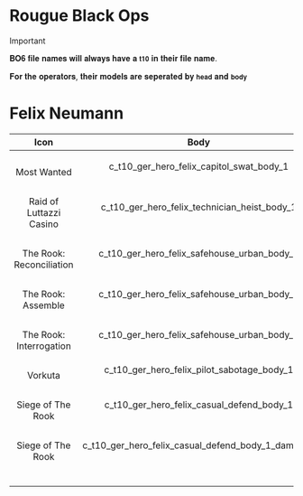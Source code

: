 # Rougue Black Ops 



> [!IMPORTANT]
> 
>𝐁𝐎𝟔 𝐟𝐢𝐥𝐞 𝐧𝐚𝐦𝐞𝐬 𝐰𝐢𝐥𝐥 𝐚𝐥𝐰𝐚𝐲𝐬 𝐡𝐚𝐯𝐞 𝐚 `𝐭𝟏𝟎` 𝐢𝐧 𝐭𝐡𝐞𝐢𝐫 𝐟𝐢𝐥𝐞 𝐧𝐚𝐦𝐞.
>
> 𝐅𝐨𝐫 𝐭𝐡𝐞 𝐨𝐩𝐞𝐫𝐚𝐭𝐨𝐫𝐬, 𝐭𝐡𝐞𝐢𝐫 𝐦𝐨𝐝𝐞𝐥𝐬 𝐚𝐫𝐞 𝐬𝐞𝐩𝐞𝐫𝐚𝐭𝐞𝐝 𝐛𝐲 `𝐡𝐞𝐚𝐝` 𝐚𝐧𝐝 `𝐛𝐨𝐝𝐲`
>



 #  Felix Neumann
 


| Icon | Body | Head | Arms |
| :--: | :--: | :--: | :--: |
| | | | | 
 <br>Most Wanted  | c_t10_ger_hero_felix_capitol_swat_body_1 | head_c_t10_ger_hero_felix_no_glasses |  N/A
| | | | | 
<br>Raid of Luttazzi Casino  | c_t10_ger_hero_felix_technician_heist_body_1 |  head_c_t10_ger_hero_felix_ |  c_t10_ger_hero_felix_technician_heist_vm_1
| | | | | 
 <br> The Rook: Reconciliation | c_t10_ger_hero_felix_safehouse_urban_body_1 | head_c_t10_ger_hero_felix_no_glasses_no_glasses |  N/A
| | | | | 
 <br> The Rook: Assemble | c_t10_ger_hero_felix_safehouse_urban_body_2 | head_c_t10_ger_hero_felix |  N/A
| | | | | 
 <br> The Rook: Interrogation | c_t10_ger_hero_felix_safehouse_urban_body_3 | head_c_t10_ger_hero_felix_no_glasses|  N/A
| | | | | 
 <br> Vorkuta | c_t10_ger_hero_felix_pilot_sabotage_body_1 | head_c_t10_ger_hero_felix_no_glasses |  N/A
| | | | | 
 <br> Siege of The Rook | c_t10_ger_hero_felix_casual_defend_body_1 | head_c_t10_ger_hero_felix_no_glasses |  N/A
| | | | | 
 <br> Siege of The Rook | c_t10_ger_hero_felix_casual_defend_body_1_damaged | head_c_t10_ger_hero_felix_no_glasses_no_glasses_dirty |  N/A
| | | | | 
 <br>  |  |  |  N/A
| | | | | 
